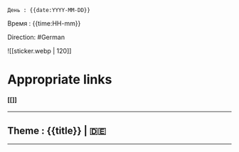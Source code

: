 	День : {{date:YYYY-MM-DD}} 
Время : {{time:HH-mm}}

 Direction: #German  

![[sticker.webp | 120]]
# Appropriate links
#### [[]]

---
 ##  Theme : {{title}} | 🇩🇪









---
